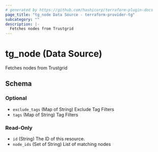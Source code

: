 ```yaml
---
# generated by https://github.com/hashicorp/terraform-plugin-docs
page_title: "tg_node Data Source - terraform-provider-tg"
subcategory: ""
description: |-
  Fetches nodes from Trustgrid
---
```


# tg_node (Data Source)

Fetches nodes from Trustgrid



<!-- schema generated by tfplugindocs -->
## Schema

### Optional

- `exclude_tags` (Map of String) Exclude Tag Filters
- `tags` (Map of String) Tag Filters

### Read-Only

- `id` (String) The ID of this resource.
- `node_ids` (Set of String) List of matching nodes


